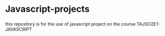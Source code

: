 # Javascript-projects
###
this repository is for the use of javascript project on the course TAJSO2E1-JAVASCRIPT
